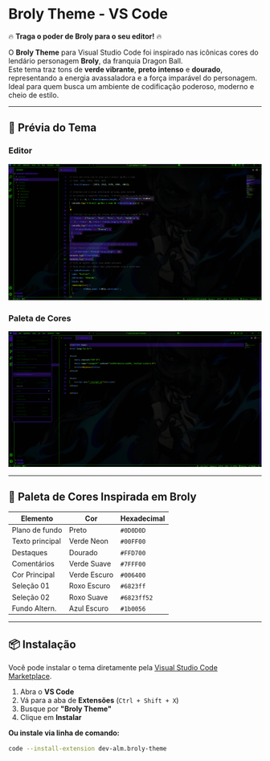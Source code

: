 # **Broly Theme - VS Code**

🔥 **Traga o poder de Broly para o seu editor!** 🔥

O **Broly Theme** para Visual Studio Code foi inspirado nas icônicas cores do lendário personagem **Broly**, da franquia Dragon Ball.  
Este tema traz tons de **verde vibrante**, **preto intenso** e **dourado**, representando a energia avassaladora e a força imparável do personagem.  
Ideal para quem busca um ambiente de codificação poderoso, moderno e cheio de estilo.

---

## **📸 Prévia do Tema**

### **Editor**

![Editor Preview](https://raw.githubusercontent.com/dev-alm/tema-broly-vscode/main/assets/img01.png)

### **Paleta de Cores**

![Color Palette](https://raw.githubusercontent.com/dev-alm/tema-broly-vscode/main/assets/img02.png)

---

## **🎨 Paleta de Cores Inspirada em Broly**

| Elemento        | Cor          | Hexadecimal |
| --------------- | ------------ | ----------- |
| Plano de fundo  | Preto        | `#0D0D0D`   |
| Texto principal | Verde Neon   | `#00FF00`   |
| Destaques       | Dourado      | `#FFD700`   |
| Comentários     | Verde Suave  | `#7FFF00`   |
| Cor Principal   | Verde Escuro | `#006400`   |
| Seleção 01      | Roxo Escuro  | `#6823ff`   |
| Seleção 02      | Roxo Suave   | `#6823ff52` |
| Fundo Altern.   | Azul Escuro  | `#1b0056`   |

---

## **📦 Instalação**

Você pode instalar o tema diretamente pela [Visual Studio Code Marketplace](https://marketplace.visualstudio.com/vscode).

1. Abra o **VS Code**
2. Vá para a aba de **Extensões** (`Ctrl + Shift + X`)
3. Busque por **"Broly Theme"**
4. Clique em **Instalar**

**Ou instale via linha de comando:**

```sh
code --install-extension dev-alm.broly-theme
```
